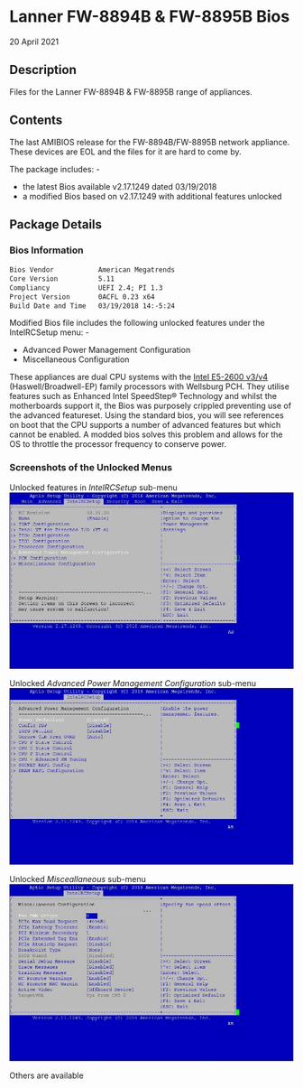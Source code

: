 # Lanner FW-8894B &amp; FW-8895B Bios

20 April 2021

## Description
Files for the Lanner FW-8894B &amp; FW-8895B range of appliances.

## Contents
The last AMIBIOS release for the FW-8894B/FW-8895B network appliance. These devices are EOL and the files for it are hard to come by.

The package includes: -
  - the latest Bios available v2.17.1249 dated 03/19/2018
  - a modified Bios based on v2.17.1249 with additional features unlocked

## Package Details

### Bios Information
	Bios Vendor           American Megatrends
	Core Version          5.11
	Compliancy            UEFI 2.4; PI 1.3
	Project Version       0ACFL 0.23 x64
	Build Date and Time   03/19/2018 14:-5:24

Modified Bios file includes the following unlocked features under the IntelRCSetup menu: -
- Advanced Power Management Configuration
- Miscellaneous Configuration

These appliances are dual CPU systems with the [Intel E5-2600 v3/v4](https://ark.intel.com/content/www/us/en/ark/products/series/59138/intel-xeon-processor-e5-family.html) (Haswell/Broadwell-EP) family processors with Wellsburg PCH. They utilise features such as Enhanced Intel SpeedStep® Technology and whilst the motherboards support it, the Bios was purposely crippled preventing use of the advanced featureset. Using the standard bios, you will see references on boot that the CPU supports a number of advanced features but which cannot be enabled. A modded bios solves this problem and allows for the OS to throttle the processor frequency to conserve power.

### Screenshots of the Unlocked Menus

Unlocked features in *IntelRCSetup* sub-menu
![Root Menu](https://github.com/ThePopolou/Lanner/blob/main/Screenshots/Screenshot%201.JPG)

Unlocked *Advanced Power Management Configuration* sub-menu
![Advanced Power Management Configuration](https://github.com/ThePopolou/Lanner/blob/main/Screenshots/Screenshot%202.JPG)

Unlocked *Misceallaneous* sub-menu
![Advanced Power Management Configuration](https://github.com/ThePopolou/Lanner/blob/main/Screenshots/Screenshot%203.JPG)

Others are available
